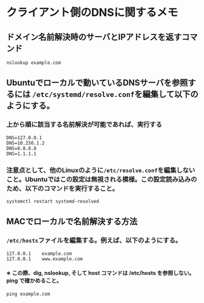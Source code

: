 # クライアント側のDNSに関するメモ
## ドメイン名前解決時のサーバとIPアドレスを返すコマンド
```
nslookup example.com
```

## Ubuntuでローカルで動いているDNSサーバを参照するには `/etc/systemd/resolve.conf`を編集して以下のようにする。
### 上から順に該当する名前解決が可能であれば、実行する
```
DNS=127.0.0.1
DNS=10.250.1.2
DNS=8.8.8.8
DNS=1.1.1.1
```
### 注意点として、他のLinuxのように`/etc/resolve.conf`を編集しないこと。Ubuntuではこの設定は無視される模様。この設定読み込みのため、以下のコマンドを実行すること。
```
systemctl restart systemd-resolved
```

## MACでローカルで名前解決する方法
### `/etc/hosts`ファイルを編集する。例えば、以下のようにする。
```
127.0.0.1    example.com
127.0.0.1    www.example.com
```

#### ※ この際、dig, nslookup, そして host コマンドは /etc/hosts を参照しない。ping で確かめること。
```
ping example.com
```